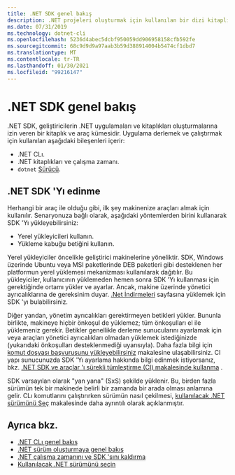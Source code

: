 ```yaml
---
title: .NET SDK genel bakış
description: .NET projeleri oluşturmak için kullanılan bir dizi kitaplık ve araç olan .NET SDK hakkında bilgi edinin.
ms.date: 07/31/2019
ms.technology: dotnet-cli
ms.openlocfilehash: 5236d4abec5dcbf950059dd906958158cfb592fe
ms.sourcegitcommit: 68c9d9d9a97aab3b59d388914004b5474cf1dbd7
ms.translationtype: MT
ms.contentlocale: tr-TR
ms.lasthandoff: 01/30/2021
ms.locfileid: "99216147"
---
```

# <a name="net-sdk-overview"></a>.NET SDK genel bakış

.NET SDK, geliştiricilerin .NET uygulamaları ve kitaplıkları oluşturmalarına izin veren bir kitaplık ve araç kümesidir. Uygulama derlemek ve çalıştırmak için kullanılan aşağıdaki bileşenleri içerir:

- .NET CLı.
- .NET kitaplıkları ve çalışma zamanı.
- `dotnet` [Sürücü](tools/index.md#driver).

## <a name="acquiring-the-net-sdk"></a>.NET SDK 'Yı edinme

Herhangi bir araç ile olduğu gibi, ilk şey makinenize araçları almak için kullanılır. Senaryonuza bağlı olarak, aşağıdaki yöntemlerden birini kullanarak SDK 'Yı yükleyebilirsiniz:

- Yerel yükleyicileri kullanın.
- Yükleme kabuğu betiğini kullanın.

Yerel yükleyiciler öncelikle geliştirici makinelerine yöneliktir. SDK, Windows üzerinde Ubuntu veya MSI paketlerinde DEB paketleri gibi desteklenen her platformun yerel yüklemesi mekanizması kullanılarak dağıtılır. Bu yükleyiciler, kullanıcının yüklemeden hemen sonra SDK 'Yı kullanması için gerektiğinde ortamı yükler ve ayarlar. Ancak, makine üzerinde yönetici ayrıcalıklarına de gereksinim duyar. [.Net İndirmeleri](https://dotnet.microsoft.com/download) sayfasına yüklemek için SDK 'yı bulabilirsiniz.

Diğer yandan, yönetim ayrıcalıkları gerektirmeyen betikleri yükler. Bununla birlikte, makineye hiçbir önkoşul de yüklemez; tüm önkoşulları el ile yüklemeniz gerekir. Betikler genellikle derleme sunucularını ayarlamak için veya araçları yönetici ayrıcalıkları olmadan yüklemek istediğinizde (yukarıdaki önkoşulları desteklenmediği uyarısıyla). Daha fazla bilgi için [komut dosyası başvurusunu yükleyebilirsiniz](tools/dotnet-install-script.md) makalesine ulaşabilirsiniz. CI yapı sunucunuzda SDK 'Yı ayarlama hakkında bilgi edinmek istiyorsanız, bkz. [.NET SDK ve araçlar 'ı sürekli tümleştirme (CI) makalesinde kullanma](tools/using-ci-with-cli.md) .

SDK varsayılan olarak "yan yana" (SxS) şekilde yüklenir. Bu, birden fazla sürümün tek bir makinede belirli bir zamanda bir arada olması anlamına gelir. CLı komutlarını çalıştırırken sürümün nasıl çekilmesi, [kullanılacak .NET sürümünü Seç](versions/selection.md) makalesinde daha ayrıntılı olarak açıklanmıştır.

## <a name="see-also"></a>Ayrıca bkz.

- [.NET CLı genel bakış](tools/index.md)
- [.NET sürüm oluşturmaya genel bakış](versions/index.md)
- [.NET çalışma zamanını ve SDK 'sını kaldırma](install/remove-runtime-sdk-versions.md)
- [Kullanılacak .NET sürümünü seçin](versions/selection.md)
